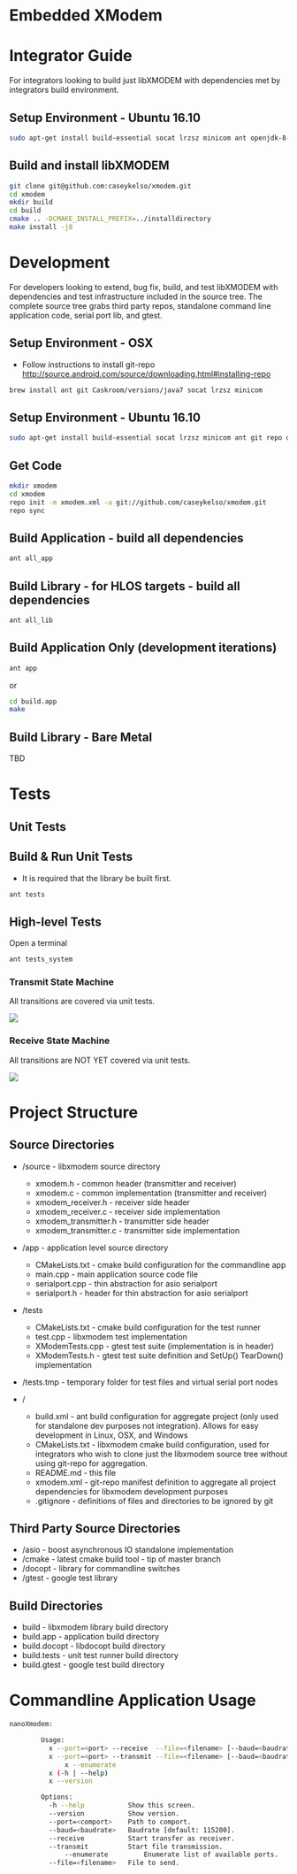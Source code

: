 Embedded XModem
===============

# Integrator Guide
For integrators looking to build just libXMODEM with dependencies met by integrators build environment.

Setup Environment - Ubuntu 16.10
--------------------------------
```bash
sudo apt-get install build-essential socat lrzsz minicom ant openjdk-8-jdk git libgtest-dev cmake repo 
```

Build and install libXMODEM
--------------------------------
```bash
git clone git@github.com:caseykelso/xmodem.git
cd xmodem
mkdir build
cd build
cmake .. -DCMAKE_INSTALL_PREFIX=../installdirectory
make install -j8
```

# Development
For developers looking to extend, bug fix, build, and test libXMODEM with dependencies and test infrastructure included in the source tree. The complete source tree grabs third party repos, standalone command line application code, serial port lib, and gtest.

Setup Environment - OSX
------------------------
* Follow instructions to install git-repo http://source.android.com/source/downloading.html#installing-repo
```bash
brew install ant git Caskroom/versions/java7 socat lrzsz minicom
```

Setup Environment - Ubuntu 16.10
---------------------------------
```bash
sudo apt-get install build-essential socat lrzsz minicom ant git repo openjdk-8-jdk
```


Get Code
-----------------
```bash
mkdir xmodem
cd xmodem
repo init -m xmodem.xml -u git://github.com/caseykelso/xmodem.git
repo sync
```

Build Application - build all dependencies
-----------------
```bash
ant all_app
```

Build Library - for HLOS targets - build all dependencies
------------------
```bash
ant all_lib
```

Build Application Only (development iterations)
------------------
```bash
ant app
```

or

```bash
cd build.app
make
```

Build Library - Bare Metal
--------------------------
TBD

# Tests
## Unit Tests

Build & Run Unit Tests
--------------------
* It is required that the library be built first.
```bash
ant tests
```

## High-level Tests
Open a terminal
```bash
ant tests_system
```

### Transmit State Machine
All transitions are covered via unit tests.

<img src="documentation/xmodem_transmit_fsm.png"  />

### Receive State Machine
All transitions are NOT YET covered via unit tests.

<img src="documentation/xmodem_receive_fsm.png"  />


# Project Structure
## Source Directories
* /source - libxmodem source directory
  * xmodem.h - common header (transmitter and receiver)
  * xmodem.c - common implementation (transmitter and receiver)
  * xmodem_receiver.h - receiver side header
  * xmodem_receiver.c - receiver side implementation
  * xmodem_transmitter.h - transmitter side header
  * xmodem_transmitter.c - transmitter side implementation


* /app    - application level source directory
  * CMakeLists.txt - cmake build configuration for the commandline app
  * main.cpp - main application source code file
  * serialport.cpp - thin abstraction for asio serialport
  * serialport.h - header for thin abstraction for asio serialport


* /tests
  * CMakeLists.txt - cmake build configuration for the test runner
  * test.cpp - libxmodem test implementation
  * XModemTests.cpp - gtest test suite (implementation is in header)
  * XModemTests.h - gtest test suite definition and SetUp() TearDown() implementation


* /tests.tmp - temporary folder for test files and virtual serial port nodes


* /
  * build.xml - ant build configuration for aggregate project (only used for standalone dev purposes not integration). Allows for easy development in Linux, OSX, and Windows
  * CMakeLists.txt - libxmodem cmake build configuration, used for integrators who wish to clone just the libxmodem source tree without using git-repo for aggregation.
  * README.md - this file
  * xmodem.xml - git-repo manifest definition to aggregate all project dependencies for libxmodem development purposes
  * .gitignore - definitions of files and directories to be ignored by git


## Third Party Source Directories
* /asio    - boost asynchronous IO standalone implementation
* /cmake   - latest cmake build tool - tip of master branch
* /docopt  - library for commandline switches
* /gtest   - google test library

## Build Directories
* build - libxmodem library build directory
* build.app - application build directory
* build.docopt - libdocopt build directory
* build.tests - unit test runner build directory
* build.gtest - google test build directory

# Commandline Application Usage
```bash
nanoXmodem:

	    Usage:
	      x --port=<port> --receive  --file=<filename> [--baud=<baudrate>]
	      x --port=<port> --transmit --file=<filename> [--baud=<baudrate>]
              x --enumerate
	      x (-h | --help)
	      x --version

	    Options:
	      -h --help           Show this screen.
	      --version           Show version.
	      --port=<comport>    Path to comport.
	      --baud=<baudrate>   Baudrate [default: 115200].
	      --receive           Start transfer as receiver.
	      --transmit          Start file transmission.
              --enumerate         Enumerate list of available ports.
	      --file=<filename>   File to send.
```
